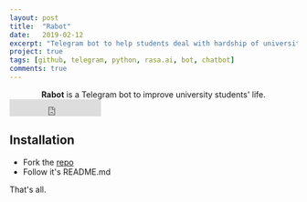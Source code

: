 ```yaml
---
layout: post
title:  "Rabot"
date:   2019-02-12
excerpt: "Telegram bot to help students deal with hardship of university's life."
project: true
tags: [github, telegram, python, rasa.ai, bot, chatbot]
comments: true
---  
```

<center><b>Rabot</b> is a Telegram bot to improve university students' life.</center>	

 <iframe src="https://ghbtns.com/github-btn.html?user=ComputerSocietyUNB&repo=Rabot&type=star&count=true&size=large" frameborder="0" scrolling="0" width="160px" height="30px"></iframe>    	

 ## Installation	
 
* Fork the [repo](https://github.com/ComputerSocietyUNB/Rabot/fork)	
* Follow it's README.md

 That's all.	



